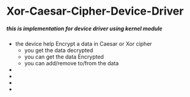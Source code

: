 # Xor-Caesar-Cipher-Device-Driver <br>
<h5> this is implementation for device driver using kernel  module</h5>
<body>
  <ul>
    <li>the device help Encrypt a data in Caesar or Xor cipher
      <ul>
      <li>you get the data decrypted</li>
      <li>you can get the data Encrypted</li>
      <li>you can add/remove to/from the  data</li>
      </ul>
    </li>
    <li></li>
    <li></li>
    <li></li>
    <li></li>
  </ul>
</body>
